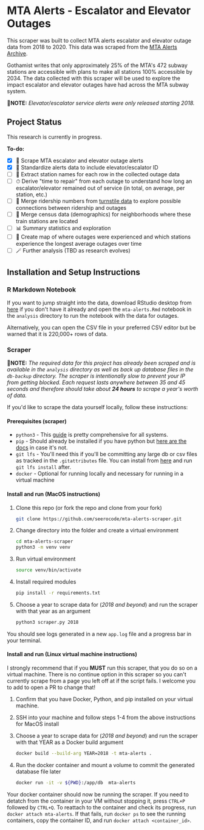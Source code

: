# MTA Alerts - Escalator and Elevator Outages

This scraper was built to collect MTA alerts escalator and elevator outage data from 2018 to 2020. This data was scraped from the [MTA Alerts Archive](https://mymtaalerts.com/archive).

Gothamist writes that only approximately 25% of the MTA's 472 subway stations are accessible with plans to make all stations 100% accessible by 2034. The data collected with this scraper will be used to explore the impact escalator and elevator outages have had across the MTA subway system.

📝**NOTE:** *Elevator/escalator service alerts were only released starting 2018.*

## Project Status

This research is currently in progress.

**To-do:**

- [x] 📔 Scrape MTA escalator and elevator outage alerts
- [x] 🧹 Standardize alerts data to include elevator/escalator ID
- [ ] 🔪 Extract station names for each row in the collected outage data 
- [ ] ⏱ Derive "time to repair" from each outage to understand how long an escalator/elevator remained out of service (in total, on average, per station, etc.)
- [ ] 🚊 Merge ridership numbers from [turnstile data](http://web.mta.info/developers/turnstile.html) to explore possible connections between ridership and outages
- [ ] 🧱 Merge census data (demographics) for neighborhoods where these train stations are located
- [ ] 📊 Summary statistics and exploration
- [ ] 📍 Create map of where outages were experienced and which stations experience the longest average outages over time
- [ ] 🪄 Further analysis (TBD as research evolves)

## Installation and Setup Instructions

### R Markdown Notebook

If you want to jump straight into the data, download RStudio desktop from [here](https://www.rstudio.com/products/rstudio/download/#download) if you don't have it already and open the `mta-alerts.Rmd` notebook in the `analysis` directory to run the notebook with the data for outages.

Alternatively, you can open the CSV file in your preferred CSV editor but be warned that it is 220,000+ rows of data.

### Scraper

📝**NOTE:** *The required data for this project has already been scraped and is available in the `analysis` directory as well as back up database files in the `db-backup` directory. The scraper is intentionally slow to prevent your IP from getting blocked. Each request lasts anywhere between 35 and 45 seconds and therefore should take about **24 hours** to scrape a year's worth of data.*

If you'd like to scrape the data yourself locally, follow these instructions:

#### Prerequisites (scraper)

- `python3` - This [guide](https://realpython.com/installing-python/) is pretty comprehensive for all systems.
- `pip` - Should already be installed if you have python but [here are the docs](https://pip.pypa.io/en/stable/installing/) in case it's not.
- `git lfs` - You'll need this if you'll be committing any large db or csv files as tracked in the `.gitattributes` file. You can install from [here](https://git-lfs.github.com/) and run `git lfs install` after.
- `docker` - Optional for running locally and necessary for running in a virtual machine

#### Install and run (MacOS instructions)

1. Clone this repo (or fork the repo and clone from your fork)

   ```bash
   git clone https://github.com/seerocode/mta-alerts-scraper.git
   ```

2. Change directory into the folder and create a virtual environment

   ```bash
   cd mta-alerts-scraper
   python3 -m venv venv
   ```

3. Run virtual environment

   ```bash
   source venv/bin/activate
   ```

4. Install required modules

   ```bash
   pip install -r requirements.txt
   ```

5. Choose a year to scrape data for (*2018 and beyond*) and run the scraper with that year as an argument

   ```bash
   python3 scraper.py 2018
   ```

You should see logs generated in a new `app.log` file and a progress bar in your terminal.

#### Install and run (Linux virtual machine instructions)

I strongly recommend that if you **MUST** run this scraper, that you do so on a virtual machine. There is no continue option in this scraper so you can't currently scrape from a page you left off at if the script fails. I welcome you to add to open a PR to change that!

1. Confirm that you have Docker, Python, and pip installed on your virtual machine.

2. SSH into your machine and follow steps 1-4 from the above instructions for MacOS install

3. Choose a year to scrape data for (*2018 and beyond*) and run the scraper with that YEAR as a Docker build argument

   ```bash
   docker build --build-arg YEAR=2018 -t mta-alerts .
   ```

4. Run the docker container and mount a volume to commit the generated database file later

   ```bash
   docker run -it -v ${PWD}:/app/db  mta-alerts
   ```

Your docker container should now be running the scraper. If you need to detatch from the container in your VM without stopping it, press `CTRL+P` followed by `CTRL+Q`. To reattach to the container and check its progress, run `docker attach mta-alerts`. If that fails, run `docker ps` to see the running containers, copy the container ID, and run `docker attach <container_id>`.
